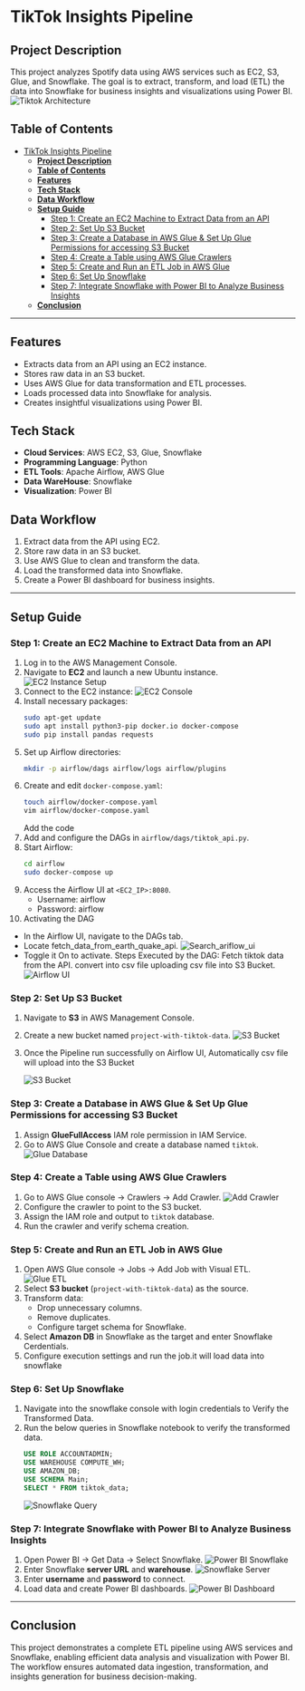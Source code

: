 # TikTok Insights Pipeline

## **Project Description**
This project analyzes Spotify data using AWS services such as EC2, S3, Glue, and Snowflake. The goal is to extract, transform, and load (ETL) the data into Snowflake for business insights and visualizations using Power BI.
![Tiktok Architecture](images/tiktok.svg)

## **Table of Contents**
- [TikTok Insights Pipeline](#tiktok-insights-pipeline)
  - [**Project Description**](#project-description)
  - [**Table of Contents**](#table-of-contents)
  - [**Features**](#features)
  - [**Tech Stack**](#tech-stack)
  - [**Data Workflow**](#data-workflow)
  - [**Setup Guide**](#setup-guide)
    - [Step 1: Create an EC2 Machine to Extract Data from an API](#step-1-create-an-ec2-machine-to-extract-data-from-an-api)
    - [Step 2: Set Up S3 Bucket](#step-2-set-up-s3-bucket)
    - [Step 3: Create a Database in AWS Glue \& Set Up Glue Permissions for accessing S3 Bucket](#step-3-create-a-database-in-aws-glue--set-up-glue-permissions-for-accessing-s3-bucket)
    - [Step 4: Create a Table using AWS Glue Crawlers](#step-4-create-a-table-using-aws-glue-crawlers)
    - [Step 5: Create and Run an ETL Job in AWS Glue](#step-5-create-and-run-an-etl-job-in-aws-glue)
    - [Step 6: Set Up Snowflake](#step-6-set-up-snowflake)
    - [Step 7: Integrate Snowflake with Power BI to Analyze Business Insights](#step-7-integrate-snowflake-with-power-bi-to-analyze-business-insights)
  - [**Conclusion**](#conclusion)

---
## **Features**
- Extracts data from an API using an EC2 instance.
- Stores raw data in an S3 bucket.
- Uses AWS Glue for data transformation and ETL processes.
- Loads processed data into Snowflake for analysis.
- Creates insightful visualizations using Power BI.

## **Tech Stack**
- **Cloud Services**: AWS EC2, S3, Glue, Snowflake
- **Programming Language**: Python
- **ETL Tools**: Apache Airflow, AWS Glue
- **Data WareHouse**: Snowflake
- **Visualization**: Power BI

## **Data Workflow**
1. Extract data from the API using EC2.
2. Store raw data in an S3 bucket.
3. Use AWS Glue to clean and transform the data.
4. Load the transformed data into Snowflake.
5. Create a Power BI dashboard for business insights.

---
## **Setup Guide**

### Step 1: Create an EC2 Machine to Extract Data from an API
1. Log in to the AWS Management Console.
2. Navigate to **EC2** and launch a new Ubuntu instance.
   ![EC2 Instance Setup](images/aws_ec2_ubuntu_setup.png)
3. Connect to the EC2 instance:
   ![EC2 Console](images/ec2_console.png)
4. Install necessary packages:
   ```bash
   sudo apt-get update
   sudo apt install python3-pip docker.io docker-compose
   sudo pip install pandas requests
   ```
5. Set up Airflow directories:
   ```bash
   mkdir -p airflow/dags airflow/logs airflow/plugins
   ```
6. Create and edit `docker-compose.yaml`:
   ```bash
   touch airflow/docker-compose.yaml
   vim airflow/docker-compose.yaml
   ```
   Add the code 
7. Add and configure the DAGs in `airflow/dags/tiktok_api.py`.
8. Start Airflow:
   ```bash
   cd airflow
   sudo docker-compose up
   ```
9. Access the Airflow UI at `<EC2_IP>:8080`.
   - Username: airflow
   - Password: airflow
10. Activating the DAG
   - In the Airflow UI, navigate to the DAGs tab.
   - Locate fetch_data_from_earth_quake_api.
   ![Search_ariflow_ui](images/search_tiktok_pipeline_in_airflow_ui.png)
   - Toggle it On to activate.
Steps Executed by the DAG:
Fetch tiktok  data from the API.
convert into csv file
uploading csv file into S3 Bucket.
![Airflow UI](images/tiktok_data_pipeline_on_s3.png)

### Step 2: Set Up S3 Bucket
1. Navigate to **S3** in AWS Management Console.
2. Create a new bucket named `project-with-tiktok-data`.
   ![S3 Bucket](images/create_s3_bucket.png)
3. Once the Pipeline run successfully on Airflow UI, Automatically csv file will upload into the S3 Bucket
   
   ![S3 Bucket](images/csv_file_in_s3_bucket.png)


### Step 3: Create a Database in AWS Glue & Set Up Glue Permissions for accessing S3 Bucket
1. Assign **GlueFullAccess** IAM role permission in IAM Service.
2. Go to AWS Glue Console  and create a database named `tiktok`.
   ![Glue Database](images/create_database_in_datacatalog_at_glue_console.png)

### Step 4: Create a Table using AWS Glue Crawlers
1. Go to AWS Glue console → Crawlers → Add Crawler.
   ![Add Crawler](images/create_crawlers_In_data_catalog.png)
2. Configure the crawler to point to the S3 bucket.
3. Assign the IAM role and output to `tiktok` database.
4. Run the crawler and verify schema creation.

### Step 5: Create and Run an ETL Job in AWS Glue
1. Open AWS Glue console → Jobs → Add Job with Visual ETL.
   ![Glue ETL](images/visual_etl_job_in_glue_console.png)
2. Select **S3 bucket** (`project-with-tiktok-data`) as the source.
3. Transform data:
   - Drop unnecessary columns.
   - Remove duplicates.
   - Configure target schema for Snowflake.
4. Select **Amazon DB** in Snowflake as the target and enter Snowflake Cerdentials.
5. Configure execution settings and run the job.it will load data into snowflake 

### Step 6: Set Up Snowflake 
1. Navigate into the snowflake console with login credentials to Verify the Transformed Data.
2. Run the below queries in Snowflake notebook to verify the transformed data.
   ```sql
   USE ROLE ACCOUNTADMIN;
   USE WAREHOUSE COMPUTE_WH;
   USE AMAZON_DB;
   USE SCHEMA Main;
   SELECT * FROM tiktok_data;
   ```
   ![Snowflake Query](images/Snowflake_query_execution.png)

### Step 7: Integrate Snowflake with Power BI to Analyze Business Insights
1. Open Power BI → Get Data → Select Snowflake.
   ![Power BI Snowflake](images/Get_data_snowflake.png)
2. Enter Snowflake **server URL** and **warehouse**.
   ![Snowflake Server](images/Snowflake_server_address.png)
3. Enter **username** and **password** to connect.
4. Load data and create Power BI dashboards.
   ![Power BI Dashboard](images/tiktok_dashboard_in_powerbi.png)

---
## **Conclusion**
This project demonstrates a complete ETL pipeline using AWS services and Snowflake, enabling efficient data analysis and visualization with Power BI. The workflow ensures automated data ingestion, transformation, and insights generation for business decision-making.

